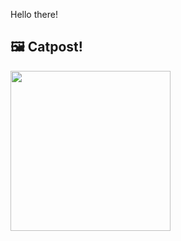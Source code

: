 Hello there!



## 🖼️ Catpost!

<sub>
    <img src="https://cdn2.thecatapi.com/images/aa8.jpg" height="256">
</sub>

